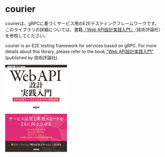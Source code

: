 # courier

courierは、gRPCに基づくサービス用のE2Eテスティングフレームワークです。このライブラリの詳細については、書籍[『Web API設計実践入門』](https://www.amazon.co.jp/exec/obidos/ASIN/4297142937/yoshikisbooks-22/ref=nosim)（技術評論社）を参照してください。

courier is an E2E testing framework for services based on gRPC.  For more details about this library, please refer to the book ["Web API設計実践入門"](https://www.amazon.co.jp/exec/obidos/ASIN/4297142937/yoshikisbooks-22/ref=nosim) (published by 技術評論社).

<a href="https://www.amazon.co.jp/exec/obidos/ASIN/4297142937/yoshikisbooks-22/ref=nosim">
  <img src="./WebAPI.png" alt="Web API Cover" width="200">
</a>
